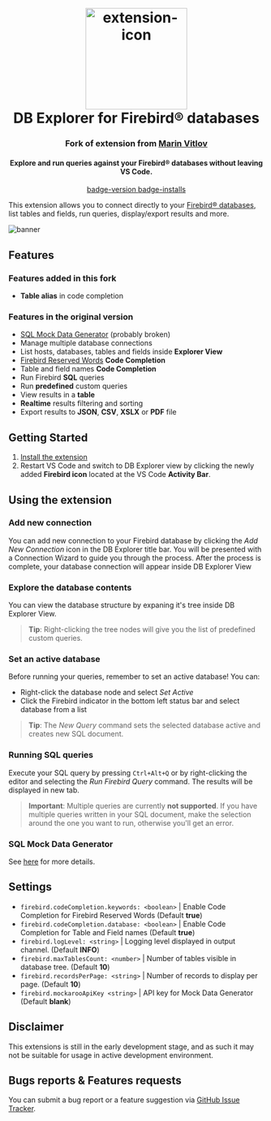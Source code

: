 <h1 align="center">
  <br>
    <img src="https://github.com/mvitlov/vscode-db-explorer-firebird/blob/master/images/icon.png?raw=true" alt="extension-icon" width="200">
  <br>
  DB Explorer for Firebird&reg; databases
  <br>
</h1>
<h3 align="center"> Fork of extension from <a href="https://marketplace.visualstudio.com/items?itemName=marinv.vscode-db-explorer-firebird">  Marin Vitlov </a></h3>
<h4 align="center">Explore and run queries against your Firebird&reg; databases without leaving VS Code.</h4>

<p align="center">
  <a href="https://marketplace.visualstudio.com/items?itemName=marinv.vscode-db-explorer-firebird">
    badge-version
  </a>
  <a href="https://marketplace.visualstudio.com/items?itemName=marinv.vscode-db-explorer-firebird">
    badge-installs
  </a>
  <!-- <a href="https://">
    <img src="https://" alt="badge3">
  </a> -->
</p>

This extension allows you to connect directly to your [Firebird&reg; databases](https://firebirdsql.org/), list tables and fields, run queries, display/export results and more.

![banner](https://github.com/ninoDeme/vscode-db-explorer-firebird/blob/master/images/banner.jpg?raw=true)

## Features

### Features added in this fork

- **Table alias** in code completion

### Features in the original version

- [SQL Mock Data Generator](https://github.com/ninoDeme/vscode-db-explorer-firebird/wiki/SQL-Mock-Data-Generator) (probably broken)
- Manage multiple database connections
- List hosts, databases, tables and fields inside **Explorer View**
- [Firebird Reserved Words](https://firebirdsql.org/refdocs/langrefupd25-reskeywords-full-reswords.html) **Code Completion**
- Table and field names **Code Completion**
- Run Firebird **SQL** queries
- Run **predefined** custom queries
- View results in a **table**
- **Realtime** results filtering and sorting
- Export results to **JSON**, **CSV**, **XSLX** or **PDF** file

## Getting Started

<!-- TODO: add link -->

1. [Install the extension](https://marketplace.visualstudio.com/items?itemName=marinv.vscode-db-explorer-firebird)
2. Restart VS Code and switch to DB Explorer view by clicking the newly added **Firebird icon** located at the VS Code **Activity Bar**.

## Using the extension

### Add new connection

You can add new connection to your Firebird database by clicking the _Add New Connection_ icon in the DB Explorer title bar. You will be presented with a Connection Wizard to guide you through the process. After the process is complete, your database connection will appear inside DB Explorer View

### Explore the database contents

You can view the database structure by expaning it's tree inside DB Explorer View.

> **Tip**: Right-clicking the tree nodes will give you the list of predefined custom queries.

### Set an active database

Before running your queries, remember to set an active database! You can:

- Right-click the database node and select _Set Active_
- Click the Firebird indicator in the bottom left status bar and select database from a list

> **Tip**: The _New Query_ command sets the selected database active and creates new SQL document.

### Running SQL queries

Execute your SQL query by pressing `Ctrl+Alt+Q` or by right-clicking the editor and selecting the _Run Firebird Query_ command.
The results will be displayed in new tab.

> **Important**: Multiple queries are currently **not supported**.
> If you have multiple queries written in your SQL document, make the selection around the one you want to run, otherwise you'll get an error.

### SQL Mock Data Generator

See [here](https://github.com/ninoDeme/vscode-db-explorer-firebird/wiki/SQL-Mock-Data-Generator) for more details.

## Settings

- `firebird.codeCompletion.keywords: <boolean>` | Enable Code Completion for Firebird Reserved Words (Default **true**)
- `firebird.codeCompletion.database: <boolean>` | Enable Code Completion for Table and Field names (Default **true**)
- `firebird.logLevel: <string>` | Logging level displayed in output channel. (Default **INFO**)
- `firebird.maxTablesCount: <number>` | Number of tables visible in database tree. (Default **10**)
- `firebird.recordsPerPage: <string>` | Number of records to display per page. (Default **10**)
- `firebird.mockarooApiKey <string>` | API key for Mock Data Generator (Default **blank**)

## Disclaimer

This extensions is still in the early development stage, and as such it may not be suitable for usage in active development environment.

## Bugs reports & Features requests

You can submit a bug report or a feature suggestion via [GitHub Issue Tracker](https://github.com/ninoDeme/vscode-db-explorer-firebird/issues).
